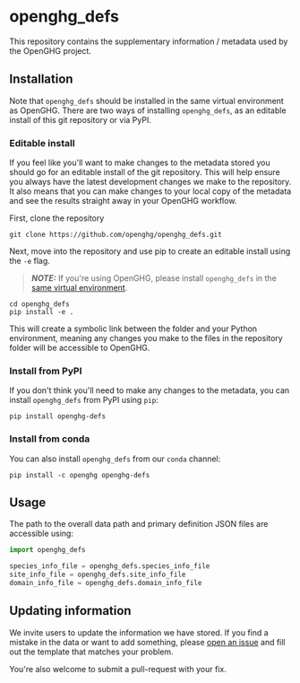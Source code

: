 # openghg_defs

This repository contains the supplementary information / metadata used by the OpenGHG project.

## Installation

Note that `openghg_defs` should be installed in the same virtual environment as OpenGHG.
There are two ways of installing `openghg_defs`, as an editable install of this git repository or via PyPI. 

### Editable install

If you feel like you'll want to make changes to the metadata stored you should go for an editable install of the git repository. This will help ensure you always have the latest development changes we make to the repository. It also
means that you can make changes to your local copy of the metadata and see the results straight away in your
OpenGHG workflow.

First, clone the repository

```console
git clone https://github.com/openghg/openghg_defs.git
```

Next, move into the repository and use pip to create an editable install using the `-e` flag.

> **_NOTE:_**  If you're using OpenGHG, please install `openghg_defs` in the [same virtual environment](https://docs.openghg.org/install.html#id1).

```console
cd openghg_defs
pip install -e .
```

This will create a symbolic link between the folder and your Python environment, meaning any changes you make to
the files in the repository folder will be accessible to OpenGHG.

### Install from PyPI

If you don't think you'll need to make any changes to the metadata, you can install `openghg_defs` from PyPI using `pip`:

```console
pip install openghg-defs
```

### Install from conda

You can also install `openghg_defs` from our `conda` channel:

```console
pip install -c openghg openghg-defs
```

## Usage

The path to the overall data path and primary definition JSON files are accessible using:

```python
import openghg_defs

species_info_file = openghg_defs.species_info_file
site_info_file = openghg_defs.site_info_file
domain_info_file = openghg_defs.domain_info_file
```

## Updating information

We invite users to update the information we have stored. If you find a mistake in the data or want to add something, please
[open an issue](https://github.com/openghg/supplementary_data/issues/new) and fill out the template that matches your
problem.

You're also welcome to submit a pull-request with your fix.